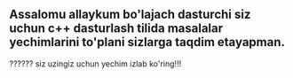 <h2>Assalomu allaykum bo'lajach dasturchi siz uchun c++ dasturlash tilida masalalar yechimlarini to'plani sizlarga taqdim etayapman.</h2>
??????
siz uzingiz uchun yechim izlab ko'ring!!! 
